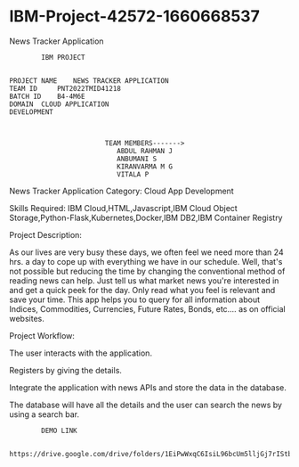 # IBM-Project-42572-1660668537
News Tracker Application




            IBM PROJECT 
 
 
	PROJECT NAME 	NEWS TRACKER APPLICATION 
	TEAM ID 	PNT2022TMID41218 
	BATCH ID 	B4-4M6E 
	DOMAIN 	CLOUD APPLICATION 
	DEVELOPMENT 
 	 
 

						    TEAM MEMBERS------->
						       ABDUL RAHMAN J
						       ANBUMANI S
						       KIRANVARMA M G
						       VITALA P
 
 



News Tracker Application
Category: Cloud App Development

Skills Required:
IBM Cloud,HTML,Javascript,IBM Cloud Object Storage,Python-Flask,Kubernetes,Docker,IBM DB2,IBM Container Registry

Project Description:

As our lives are very busy these days, we often feel we need more than 24 hrs. a day to cope up with everything we have in our schedule. Well, that's not possible but reducing the time by changing the conventional method of reading news can help. Just tell us what market news you're interested in and get a quick peek for the day. Only read what you feel is relevant and save your time. This app helps you to query for all information about Indices, Commodities, Currencies, Future Rates, Bonds, etc.… as on official websites.


Project Workflow:

The user interacts with the application.

Registers by giving the details.

Integrate the application with news APIs and store the data in the database.

The database will have all the details and the user can search the news by using a search bar.

			
			DEMO LINK 
			
		https://drive.google.com/drive/folders/1EiPwWxqC6IsiL96bcUm5lljGj7rIStbM


